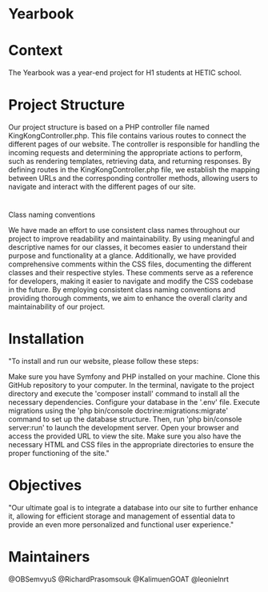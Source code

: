 # Yearbook

# Context

The Yearbook was a year-end project for H1 students at HETIC school.

# Project Structure

Our project structure is based on a PHP controller file named KingKongController.php. This file contains various routes to connect the different pages of our website. The controller is responsible for handling the incoming requests and determining the appropriate actions to perform, such as rendering templates, retrieving data, and returning responses. By defining routes in the KingKongController.php file, we establish the mapping between URLs and the corresponding controller methods, allowing users to navigate and interact with the different pages of our site.

# 
Class naming conventions

We have made an effort to use consistent class names throughout our project to improve readability and maintainability. By using meaningful and descriptive names for our classes, it becomes easier to understand their purpose and functionality at a glance. Additionally, we have provided comprehensive comments within the CSS files, documenting the different classes and their respective styles. These comments serve as a reference for developers, making it easier to navigate and modify the CSS codebase in the future. By employing consistent class naming conventions and providing thorough comments, we aim to enhance the overall clarity and maintainability of our project.

# Installation

"To install and run our website, please follow these steps:

Make sure you have Symfony and PHP installed on your machine.
Clone this GitHub repository to your computer.
In the terminal, navigate to the project directory and execute the 'composer install' command to install all the necessary dependencies.
Configure your database in the '.env' file.
Execute migrations using the 'php bin/console doctrine:migrations:migrate' command to set up the database structure.
Then, run 'php bin/console server:run' to launch the development server.
Open your browser and access the provided URL to view the site.
Make sure you also have the necessary HTML and CSS files in the appropriate directories to ensure the proper functioning of the site."

# Objectives
"Our ultimate goal is to integrate a database into our site to further enhance it, allowing for efficient storage and management of essential data to provide an even more personalized and functional user experience."

# Maintainers

@OBSemvyuS @RichardPrasomsouk @KalimuenGOAT @leonielnrt
